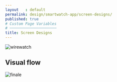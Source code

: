 ```yaml
---
layout   : default
permalink: design/smartwatch-app/screen-designs/
published: true
# Custom Page Variables
# ─────────────────────
title: Screen Designs
---
```

![wirewatch](/1718-nmd3-project-heyvaert-tackaert/assets/img/visualswatch.png "wirewatch")

## Visual flow
![finale](/1718-nmd3-project-heyvaert-tackaert/assets/img/finalevisualwatch.png "finale")
